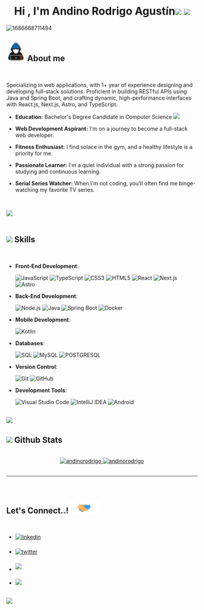 <h1 align="center"><b>Hi , I'm Andino Rodrigo Agustín</b><img src="https://media.giphy.com/media/hvRJCLFzcasrR4ia7z/giphy.gif" width="35"> <a href='https://portafolio-andino-rodrigo.vercel.app/' target="_blank"><img src = "https://img.shields.io/badge/Portfolio%20-%23000000.svg?style=for-the-badge&logoColor=white"></a> </h1> 

![1686668711494](https://github.com/Rodriiandino/Rodriiandino/assets/106351323/6785941b-ee78-4bef-bb6f-98cd01c28a02)

	
## <picture><img src = "https://github.com/0xAbdulKhalid/0xAbdulKhalid/raw/main/assets/mdImages/about_me.gif" width = 50px></picture> **About me** 

<br>

Specializing in web applications, with 1+ year of experience designing and developing full-stack solutions. Proficient in building RESTful APIs using Java and Spring Boot, and crafting dynamic, high-performance interfaces with React.js, Next.js, Astro, and TypeScript.

- **Education**: Bachelor's Degree Candidate in Computer Science <picture> <img src = "https://github.com/Rodriiandino/Rodriiandino/assets/106351323/c40035b1-9b49-47c9-b33c-71a77b7fb359" width = 25px></picture>

- **Web Development Aspirant:** I'm on a journey to become a full-stack web developer.

- **Fitness Enthusiast:** I find solace in the gym, and a healthy lifestyle is a priority for me.

- **Passionate Learner:** I'm a quiet individual with a strong passion for studying and continuous learning.

- **Serial Series Watcher:** When I'm not coding, you'll often find me binge-watching my favorite TV series.

<br>

<img src="https://user-images.githubusercontent.com/73097560/115834477-dbab4500-a447-11eb-908a-139a6edaec5c.gif"><br><br>

## <img src="https://media2.giphy.com/media/QssGEmpkyEOhBCb7e1/giphy.gif?cid=ecf05e47a0n3gi1bfqntqmob8g9aid1oyj2wr3ds3mg700bl&rid=giphy.gif" width ="25"><b> Skills</b>
<br>

<p align="center">

- **Front-End Development**:

    ![JavaScript](https://img.shields.io/badge/JavaScript%20-%23F7DF1E.svg?style=for-the-badge&logo=javascript&logoColor=black)
  ![TypeScript](https://img.shields.io/badge/TypeScript-3178C6?style=for-the-badge&logo=TypeScript&logoColor=FFF)
    ![CSS3](https://img.shields.io/badge/CSS%20-%231572B6.svg?style=for-the-badge&logo=css3&logoColor=white)
    ![HTML5](https://img.shields.io/badge/HTML5%20-%23E34F26.svg?style=for-the-badge&logo=html5&logoColor=white)
    ![React](https://img.shields.io/badge/React%20-%2361DAFB.svg?style=for-the-badge&logo=react&logoColor=black)
    ![Next.js](https://img.shields.io/badge/Next.js%20-%23000000.svg?style=for-the-badge&logo=next.js&logoColor=white)
    ![Astro](https://img.shields.io/badge/Astro%20-%23000000.svg?style=for-the-badge&logo=astro&logoColor=white)


- **Back-End Development**:

    ![Node.js](https://img.shields.io/badge/Node.js%20-%23339933.svg?style=for-the-badge&logo=node.js&logoColor=white)
    ![Java](https://img.shields.io/badge/Java%20-%23ED8B00.svg?style=for-the-badge&logo=java&logoColor=white)
    ![Spring Boot](https://img.shields.io/badge/Spring%20Boot%20-%236DB33F.svg?style=for-the-badge&logo=spring&logoColor=white)
  ![Docker](https://shields.io/badge/Docker-3178C6?logo=Docker&logoColor=FFF&style=for-the-badge)

- **Mobile Development**:

    ![Kotlin](https://img.shields.io/badge/Kotlin-%230095D5.svg?style=for-the-badge&logo=kotlin&logoColor=white)


- **Databases**:

    ![SQL](https://img.shields.io/badge/SQL%20-%23CC2927.svg?style=for-the-badge)
    ![MySQL](https://img.shields.io/badge/MySQL%20-%234479A1.svg?style=for-the-badge)
  ![POSTGRESQL](https://img.shields.io/badge/postgresql-4169e1?style=for-the-badge&logo=postgresql&logoColor=white)
	
- **Version Control**:

    ![Git](https://img.shields.io/badge/Git%20-%23F05033.svg?style=for-the-badge&logo=git&logoColor=white)
    ![GitHub](https://img.shields.io/badge/GitHub%20-%23121011.svg?style=for-the-badge&logo=github&logoColor=white)


- **Development Tools**:

    ![Visual Studio Code](https://img.shields.io/badge/Visual%20Studio%20Code-0078d7.svg?style=for-the-badge&logo=visual-studio-code&logoColor=white)
    ![IntelliJ IDEA](https://img.shields.io/badge/IntelliJ%20IDEA-%23000000.svg?style=for-the-badge&logo=intellij-idea&logoColor=white)
    ![Android](https://img.shields.io/badge/Android%20Studio-%233DDC84.svg?style=for-the-badge&logo=android&logoColor=white)



<br>
<img src="https://user-images.githubusercontent.com/73097560/115834477-dbab4500-a447-11eb-908a-139a6edaec5c.gif">
<br>

## <img src="https://media.giphy.com/media/iY8CRBdQXODJSCERIr/giphy.gif" width="35"><b> Github Stats </b>
<br>

<div align="center">

<a href="https://github.com/Rodriiandino">
  <img src="https://github-readme-stats.vercel.app/api?username=Rodriiandino&include_all_commits=true&count_private=true&show_icons=true&line_height=20&title_color=7A7ADB&icon_color=2234AE&text_color=D3D3D3&bg_color=0,000000,130F40" width="450" alt="andinorodrigo"/>
  <img src="https://github-readme-stats.vercel.app/api/top-langs?username=Rodriiandino&show_icons=true&locale=en&layout=compact&line_height=20&title_color=7A7ADB&icon_color=2234AE&text_color=D3D3D3&bg_color=0,000000,130F40" width="375"  alt="andinorodrigo"/>

</a>
</div>

<br>

<hr>

<br>

## <b> Let's Connect..!</b><img src="https://github.com/0xAbdulKhalid/0xAbdulKhalid/raw/main/assets/mdImages/handshake.gif" width ="80">
<br>
<div align='left'>

<ul>

<li>
<a href="https://www.linkedin.com/in/rodrigoandino03/" target="_blank">
<img src="https://img.shields.io/badge/linkedin:  rodrigoandino03-%2300acee.svg?color=405DE6&style=for-the-badge&logo=linkedin&logoColor=white" alt=linkedin style="margin-bottom: 5px;"/>
</a>
</li>

<br>

<li>
<a href="https://twitter.com/Rodriiandino1" target="_blank">
<img src="https://img.shields.io/badge/twitter:  Rodriiandino1-%2300acee.svg?color=1DA1F2&style=for-the-badge&logo=twitter&logoColor=white" alt=twitter style="margin-bottom: 5px;"/>
</a>
</li>

<br>

<li>
<a href="mailto:andinorodrigo.job@gmail.com" target="_blank">
<img src="https://img.shields.io/badge/gmail:  andinorodrigo.job@-%23EA4335.svg?style=for-the-badge&logo=gmail&logoColor=white" t=mail style="margin-bottom: 5px;" />
</a>
</li>

<br>

<li>
 <a href='https://portafolio-andino-rodrigo.vercel.app/' target="_blank"><img src = "https://img.shields.io/badge/Portfolio%20-%23000000.svg?style=for-the-badge&logoColor=white"></a>
</li>
</ul>
</div>

<br>
<img src="https://user-images.githubusercontent.com/73097560/115834477-dbab4500-a447-11eb-908a-139a6edaec5c.gif">

